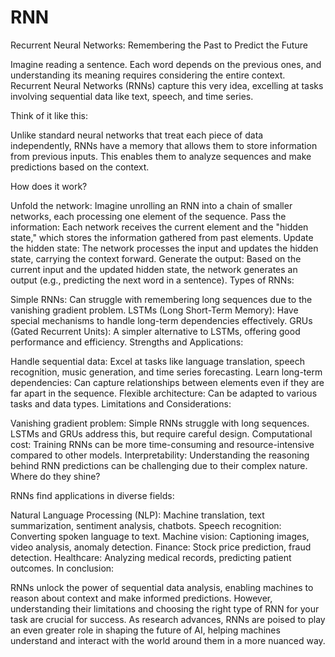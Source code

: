 # RNN
Recurrent Neural Networks: Remembering the Past to Predict the Future

Imagine reading a sentence. Each word depends on the previous ones, and understanding its meaning requires considering the entire context. Recurrent Neural Networks (RNNs) capture this very idea, excelling at tasks involving sequential data like text, speech, and time series.

Think of it like this:

Unlike standard neural networks that treat each piece of data independently, RNNs have a memory that allows them to store information from previous inputs. This enables them to analyze sequences and make predictions based on the context.

How does it work?

Unfold the network: Imagine unrolling an RNN into a chain of smaller networks, each processing one element of the sequence.
Pass the information: Each network receives the current element and the "hidden state," which stores the information gathered from past elements.
Update the hidden state: The network processes the input and updates the hidden state, carrying the context forward.
Generate the output: Based on the current input and the updated hidden state, the network generates an output (e.g., predicting the next word in a sentence).
Types of RNNs:

Simple RNNs: Can struggle with remembering long sequences due to the vanishing gradient problem.
LSTMs (Long Short-Term Memory): Have special mechanisms to handle long-term dependencies effectively.
GRUs (Gated Recurrent Units): A simpler alternative to LSTMs, offering good performance and efficiency.
Strengths and Applications:

Handle sequential data: Excel at tasks like language translation, speech recognition, music generation, and time series forecasting.
Learn long-term dependencies: Can capture relationships between elements even if they are far apart in the sequence.
Flexible architecture: Can be adapted to various tasks and data types.
Limitations and Considerations:

Vanishing gradient problem: Simple RNNs struggle with long sequences. LSTMs and GRUs address this, but require careful design.
Computational cost: Training RNNs can be more time-consuming and resource-intensive compared to other models.
Interpretability: Understanding the reasoning behind RNN predictions can be challenging due to their complex nature.
Where do they shine?

RNNs find applications in diverse fields:

Natural Language Processing (NLP): Machine translation, text summarization, sentiment analysis, chatbots.
Speech recognition: Converting spoken language to text.
Machine vision: Captioning images, video analysis, anomaly detection.
Finance: Stock price prediction, fraud detection.
Healthcare: Analyzing medical records, predicting patient outcomes.
In conclusion:

RNNs unlock the power of sequential data analysis, enabling machines to reason about context and make informed predictions. However, understanding their limitations and choosing the right type of RNN for your task are crucial for success. As research advances, RNNs are poised to play an even greater role in shaping the future of AI, helping machines understand and interact with the world around them in a more nuanced way.